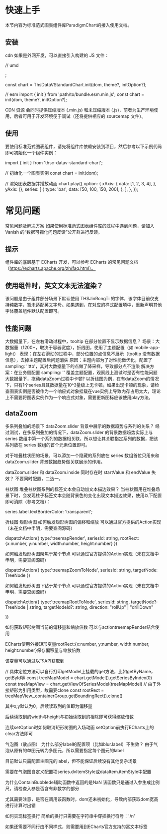 # 快速上手
本节内容为标准范式图表组件库ParadigmChart的接入使用文档。

## 安装
cdn
如果是外网开发，可以直接引入构建的 JS 文件：

// umd
<script src="path/to/bundle.umd.min.js"></script>;
const chart = ThsDataVStandardChart.init(dom, theme?, initOption?);

// esm
import { init } from 'path/to/bundle.esm.min.js';
const chart = init(dom, theme?, initOption?);

CDN 资源
会同时提供压缩版本 (.min.js) 和未压缩版本 (.js)，前者为生产环境使用，后者可用于开发环境便于调试（还将提供相应的 sourcemap 文件）。


## 使用
要使用标准范式图表组件，请先将组件库依赖安装到项目，然后参考以下示例代码即可初始化一个组件实例：

import { init } from 'thsc-datav-standard-chart';

// 初始化一个图表实例
const chart = init(dom);

// 渲染图表数据并播放动画
chart.play({
  option: {
    xAxis: {
      data: [1, 2, 3, 4],
    },
    yAxis: {},
    series: [
      {
        type: 'bar',
        data: [50, 100, 150, 200],
      },
    ],
  },
});


# 常见问题
常见问题及解决方案
如果使用标准范式图表组件库的过程中遇到问题，请加入 Vanish 的“数据可视化问题反馈”公开群进行反馈。

## 提示
组件库的底层基于 ECharts 开发，可以参考 ECharts 的常见问题文档（https://echarts.apache.org/zh/faq.html）。


## 使用组件时，英文文本无法渲染？
该问题是由于组件部分场景下默认使用 THSJinRongTi 的字体，该字体目前仅支持纯数字，暂未适配英文字母。如果遇到，在对应的样式配置项中，重新声明其他字体覆盖组件默认配置即可。

## 性能问题
大数据量下，在左右滑动过程中，tooltip 在部分位置不显示数据信息？
场景：大数据量（1200+，取决于容器宽度），折线图，使用了主题配置（如 mobile-app-light）
表现：在左右滑动的过程中，部分位置的点信息不展示（tooltip 没有数据信息），去掉主题配置后问题消失
原因：主题内部为了对性能做优化，配置了 sampling: 'lttb'，其对大数据量下的点做了降采样，导致部分点不渲染
解决方案：在业务侧配置 sampling: '' 覆盖主题配置，观察线上测试时是否有性能问题
大数据量下，拖动dataZoom过程中卡顿?
以折线图为例，在有dataZoom的情况下，只有1个series且其数据量在10^3量级上无卡顿。如果出现卡顿的现象，请检查图表实例是否被作为一个响应式对象挂载在vue实例上导致内存占用太大，理论上不需要将图表实例作为一个响应式对象，需要更新图标应该使用play方法。

## dataZoom
多系列叠加的场景下 dataZoom.slider 背景中展示的数据趋势与系列的关系？
经过测试，在多系列叠加的情况下，dataZoom.slider 的背景数据趋势实际上与 series 数组中第一个系列的数据相关联，所以想让其关联指定系列的数据，把该系列放在 series 数组的首个元素位置即可。

对于堆叠柱状图的场景，可以添加一个隐藏的系列放在 series 数组首位只用来和 dataZoom.slider 背景数据趋势做关联展示的作用。

dataZoom.slider 和 dataZoom.inside 同时存在时 startValue 和 endValue 失效？
不要同时配置，二选一。

柱状图
堆叠柱状图系列的标签文本会自动加文本描边效果？
当柱状图用在堆叠场景下时，会发现柱子标签文本会随背景色的变化出现文本描边效果，使用以下配置即可消除（参考文档）：

series.label.textBorderColor: 'transparent';

折线图
矩形树图
如何触发矩形树图的偏移和缩放
可以通过官方提供的Action实现（未在文档中申明，需要查阅源码）

dispatchAction({
    type:'treemapRender',
    seriesId: string,
    rootRect: {x:number, y:number, width:number, height:number}
})

如何触发矩形树图聚焦于某个节点
可以通过官方提供的Action实现（未在文档中申明，需要查阅源码）

dispatchAction({
    type:'treemapZoomToNode',
    seriesId: string,
    targetNode: TreeNode
})

如何触发矩形树图下钻于某个节点
可以通过官方提供的Action实现（未在文档中申明，需要查阅源码）

dispatchAction({
    type:'treemapRootToNode',
    seriesId: string,
    targetNode?: TreeNode | string,
    targetNodeId?: string,
    direction: "rollUp" | "drillDown"

})

如何获取矩形树图当前的偏移量和缩放倍数
可以与actiontreemapRender结合使用

ECharts使用外接矩形变量rootRect:{x:number, y:number, width:number, height:number}保存偏移量与缩放倍数

该变量可以通过以下API获取到

// 具体定位方法可以自行打印getModel上挂载的get方法，比如getByName，getById等
const treeMapModel = chart.getModel().getSeriesByIndex(0)
const treeMapView = chart.getViewOfSeriesModel(treeMapModel)
// 由于外接矩形为引用类型，故需要clone
const rootRect = treeMapView._containerGroup.getBoundingRect().clone()

其中x,y默认为0，后续读取到的值即为偏移量

后续读取到的width与height与初始读取到的相除即可获得缩放倍数

连续setOption时如何取消矩形树图的入场动画
setOption前执行ECharts上的clear方法即可

气泡图（散点图）
为什么部分label的配置项（比如blur.label）不生效？
由于气泡从原有的单图元转为多图元，所以需要指定每个图元的label

目前默认只需配置主图元的label，但不能保证后续没有其他复杂场景

需要在气泡图自定义配置项series.dvItemStyle或dataItem.itemStyle中配置

为什么ContainBubblede辅助函数中返回的是NaN
该函数只是通过入参生成比例尺，请检查入参是否含有非数字的部分

尤其需要注意，是否在调用该函数时，dom还未初始化，导致内部获取dom宽高进行计算时出错

如何实现标签换行
简单的换行只需要在字符串中穿插换行符号：'/n'

如果还需要不同行由不同样式，则需要用到ECharts官方支持的富文本标签